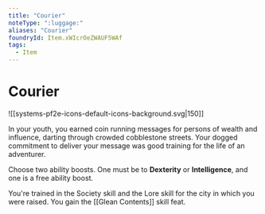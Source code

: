 ```yaml
---
title: "Courier"
noteType: ":luggage:"
aliases: "Courier"
foundryId: Item.xWIcrOeZWAUF5WAf
tags:
  - Item
---
```


# Courier
![[systems-pf2e-icons-default-icons-background.svg|150]]

In your youth, you earned coin running messages for persons of wealth and influence, darting through crowded cobblestone streets. Your dogged commitment to deliver your message was good training for the life of an adventurer.

Choose two ability boosts. One must be to **Dexterity** or **Intelligence**, and one is a free ability boost.

You're trained in the Society skill and the Lore skill for the city in which you were raised. You gain the [[Glean Contents]] skill feat.
